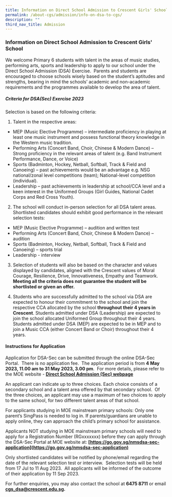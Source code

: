 ```yaml
---
title: Information on Direct School Admission to Crescent Girls' School
permalink: /about-cgs/admission/info-on-dsa-to-cgs/
description: ""
third_nav_title: Admission
---
```

### Information on Direct School Admission to Crescent Girls' School ###

We welcome Primary 6 students with talent in the areas of music studies, performing arts, sports and leadership to apply to our school under the Direct School Admission (DSA) Exercise.&nbsp; Parents and students are encouraged to choose schools wisely based on the student’s aptitudes and strengths, bearing in mind the schools’ academic and non-academic requirements and the programmes available to develop the area of talent.

##### Criteria for DSA(Sec) Exercise 2023 #####

Selection is based on the following criteria:

<ol>
	<li>Talent in the respective areas:</li>
</ol>

* MEP (Music Elective Programme) – intermediate proficiency in playing at least one music instrument and possess functional theory knowledge in the Western music tradition.
* Performing Arts (Concert Band, Choir, Chinese &amp; Modern Dance) –Strong proficiency in the relevant areas of talent (e.g. Band Instrument Performance, Dance, or Voice)
* Sports (Badminton, Hockey, Netball, Softball, Track &amp; Field and Canoeing) – past achievements would be an advantage e.g. NSG national/zonal level competitions (team); National-level competition (individual). &nbsp;
* Leadership – past achievements in leadership at school/CCA level and a keen interest in the Uniformed Groups (Girl Guides, National Cadet Corps and Red Cross Youth).

<ol start="2">
	<li>The school will conduct in-person selection for all DSA talent areas.&nbsp; Shortlisted candidates should exhibit good performance in the relevant selection tests:</li>
</ol>


* MEP (Music Elective Programme) – audition and written test
* Performing Arts (Concert Band, Choir, Chinese &amp; Modern Dance) – audition
* Sports (Badminton, Hockey, Netball, Softball, Track &amp; Field and Canoeing) – sports trial
*  Leadership - interview


<ol start="3">
	<li>Selection of students will also be based on the character and values displayed by candidates, aligned with the Crescent values of Moral Courage, Resilience, Drive, Innovativeness, Empathy and Teamwork.&nbsp; <b>Meeting all the criteria does not guarantee the student will be shortlisted or given an offer.</b></li>
</ol>

<ol start="4">
	<li>Students who are successfully admitted to the school via DSA are expected to honour their commitment to the school and join the respective CCA allocated by the school <b>throughout their 4 years in Crescent</b>. Students admitted under DSA (Leadership) are expected to join the school allocated Uniformed Group throughout their 4 years. Students admitted under DSA (MEP) are expected to be in MEP and to join a Music CCA (either Concert Band or Choir) throughout their 4 years.</li>
</ol>



#### **Instructions for Application** ####

Application for DSA-Sec can be submitted through the online DSA-Sec Portal.&nbsp; There is no application fee.&nbsp; The application period is from **4 May 2023, 11.00 am to 31 May 2023, 3.00 pm**.&nbsp; For more details, please refer to the MOE website - **[Direct School Admission (Sec) webpage](https://www.moe.gov.sg/secondary/dsa)**

An applicant can indicate up to three choices. Each choice consists of a secondary school and a talent area offered by that secondary school.&nbsp; Of the three choices, an applicant may use a maximum of two choices to apply to the same school, for two different talent areas of that school.

For applicants studying in MOE mainstream primary schools: Only one parent’s SingPass is needed to log in. If parents/guardians are unable to apply online, they can approach the child’s primary school for assistance.

Applicants NOT studying in MOE mainstream primary schools will need to apply for a Registration Number (RGxxxxxxx) before they can apply through the DSA-Sec Portal at MOE website at: **[https://go.gov.sg/nmsdsa-sec-application](https://go.gov.sg/nmsdsa-sec-application)**

Only shortlisted candidates will be notified by phone/email regarding the date of the relevant selection test or interview.&nbsp; Selection tests will be held from 17 Jul to 11 Aug 2023.&nbsp; All applicants will be informed of the outcome of their application by 11 Sep 2023.

For further enquiries, you may also contact the school at **6475 8711** or email **cgs_dsa@crescent.edu.sg.**